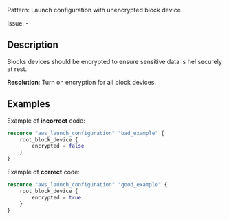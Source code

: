 Pattern: Launch configuration with unencrypted block device

Issue: -

## Description

Blocks devices should be encrypted to ensure sensitive data is hel securely at rest.

**Resolution**: Turn on encryption for all block devices.

## Examples

Example of **incorrect** code:

```terraform
resource "aws_launch_configuration" "bad_example" {
	root_block_device {
		encrypted = false
	}
}
```

Example of **correct** code:

```terraform
resource "aws_launch_configuration" "good_example" {
	root_block_device {
		encrypted = true
	}
}
```